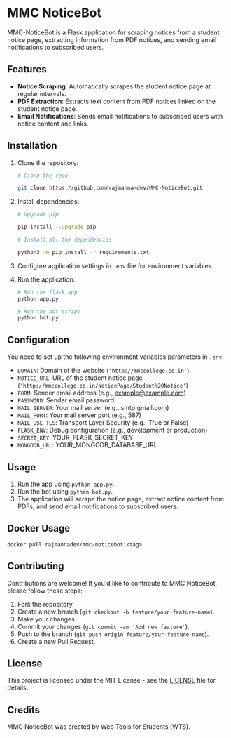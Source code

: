 # MMC NoticeBot

MMC-NoticeBot is a Flask application for scraping notices from a student notice page, extracting information from PDF notices, and sending email notifications to subscribed users.

## Features

- **Notice Scraping**: Automatically scrapes the student notice page at regular intervals.
- **PDF Extraction**: Extracts text content from PDF notices linked on the student notice page.
- **Email Notifications**: Sends email notifications to subscribed users with notice content and links.

## Installation

1. Clone the repository:

   ```bash
   # Clone the repo

   git clone https://github.com/rajmanna-dev/MMC-NoticeBot.git
   ```

2. Install dependencies:

   ```bash
   # Upgrade pip

   pip install --upgrade pip

   # Install all the dependencies

   python3 -m pip install -r requirements.txt
   ```

3. Configure application settings in `.env` file for environment variables.

4. Run the application:

   ```bash
   # Run the flask app
   python app.py

   # Run the bot script
   python bot.py
   ```

## Configuration

You need to set up the following environment variables parameters in `.env`:

- `DOMAIN`: Domain of the website (`'http://mmccollege.co.in'`).
- `NOTICE_URL`: URL of the student notice page (`'http://mmccollege.co.in/NoticePage/Student%20Notice'`)
- `FORM`: Sender email address (e.g., example@example.com)
- `PASSWORD`: Sender email password.
- `MAIL_SERVER`: Your mail server (e.g., smtp.gmail.com)
- `MAIL_PORT`: Your mail server port (e.g., 587)
- `MAIL_USE_TLS`: Transport Layer Security (e.g., True or False)
- `FLASK_ENV`: Debug configuration (e.g., development or production)
- `SECRET_KEY`: YOUR_FLASK_SECRET_KEY
- `MONGODB_URL`: YOUR_MONGODB_DATABASE_URL

## Usage

1. Run the app using `python app.py`.
2. Run the bot using `python bot.py`.
3. The application will scrape the notice page, extract notice content from PDFs, and send email notifications to subscribed users.

## Docker Usage

`docker pull rajmannadev/mmc-noticebot:<tag>`

## Contributing

Contributions are welcome! If you'd like to contribute to MMC NoticeBot, please follow these steps:

1. Fork the repository.
2. Create a new branch (`git checkout -b feature/your-feature-name`).
3. Make your changes.
4. Commit your changes (`git commit -am 'Add new feature'`).
5. Push to the branch (`git push origin feature/your-feature-name`).
6. Create a new Pull Request.

## License

This project is licensed under the MIT License - see the [LICENSE](license.txt) file for details.

## Credits

MMC NoticeBot was created by Web Tools for Students (WTS).
